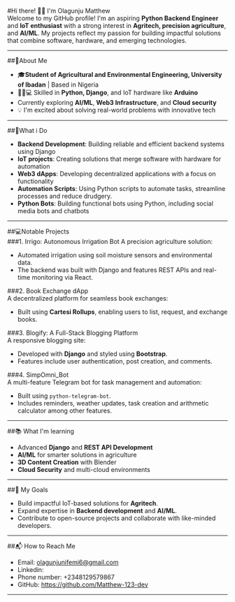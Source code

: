#Hi there! 👋🏽 I'm Olagunju Matthew  
Welcome to my GitHub profile! I'm an aspiring **Python Backend Engineer** and **IoT
enthusiast** with a strong interest in **Agritech, precision agriculture**, and **AI/ML**.
My projects reflect my passion for building impactful solutions that combine software,
hardware, and emerging technologies.

---

##🌟About Me 
- 🎓**Student of Agricultural and Environmental Engineering, University of Ibadan** | Based in Nigeria
- 🧑🏽💻 Skilled in **Python, Django**, and IoT hardware like **Arduino**
- Currently exploring **AI/ML**, **Web3 Infrastructure**, and **Cloud security**
- 💡 I'm excited about solving real-world problems with innovative tech

---

##🚀What i Do
- **Backend Development**: Building reliable and efficient backend systems using Django
- **IoT projects**: Creating solutions that merge software with hardware for automation
- **Web3 dApps**: Developing decentralized applications with a focus on functionality
- **Automation Scripts**: Using Python scripts to automate tasks, streamline processes and reduce drudgery.
- **Python Bots**: Building functional bots using Python, including social media bots and chatbots

---

##💻Notable Projects  
###1. Irrigo: Autonomous Irrigation Bot 
A precision agriculture solution:
- Automated irrigation using soil moisture sensors and environmental data.
- The backend was built with Django and features REST APIs and real-time monitoring via React.
  
###2. Book Exchange dApp  
A decentralized platform for seamless book exchanges:
- Built using **Cartesi Rollups**, enabling users to list, request, and exchange books.
  
###3. Blogify: A Full-Stack Blogging Platform  
A responsive blogging site:
- Developed with **Django** and styled using **Bootstrap**.
- Features include user authentication, post creation, and comments.

###4. SimpOmni_Bot  
A multi-feature Telegram bot for task management and automation:
- Built using `python-telegram-bot`.
- Includes reminders, weather updates, task creation and arithmetic calculator among other features.

---

##📚 What I'm learning
- Advanced **Django** and **REST API Development**
- **AI/ML** for smarter solutions in agriculture
- **3D Content Creation** with Blender
- **Cloud Security** and multi-cloud environments

---

##🎯 My Goals
- Build impactful IoT-based solutions for **Agritech**.
- Expand expertise in **Backend development** and **AI/ML**.
- Contribute to open-source projects and collaborate with like-minded developers.

---

##📬 How to Reach Me
- Email: olagunjunifemi6@gmail.com
- Linkedin:
- Phone number: +2348129579867
- GitHub: https://github.com/Matthew-123-dev

---
